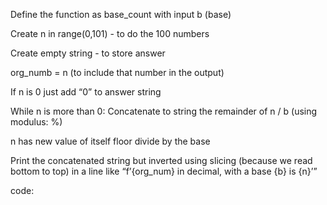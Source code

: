 Define the function as base_count with input b (base)

Create n in range(0,101) - to do the 100 numbers

Create empty string - to store answer

org_numb = n (to include that number in the output)

If n is 0 just add “0” to answer string

While n is more than 0:
Concatenate to string the remainder of n / b (using modulus: %)

n has new value of itself floor divide by the base

Print the concatenated string but inverted using slicing (because we read bottom to top) in a line like “f’{org_num} in decimal, with a base {b} is {n}’”

code:
